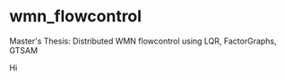 # wmn_flowcontrol
Master's Thesis: Distributed WMN flowcontrol using LQR, FactorGraphs, GTSAM



Hi
